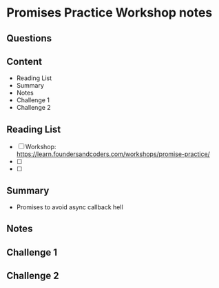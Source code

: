 # Promises Practice Workshop notes

## Questions

## Content

- Reading List
- Summary
- Notes
- Challenge 1
- Challenge 2

## Reading List

- [ ] Workshop: <https://learn.foundersandcoders.com/workshops/promise-practice/>
- [ ]
- [ ]

## Summary

- Promises to avoid async callback hell

## Notes

## Challenge 1

## Challenge 2
